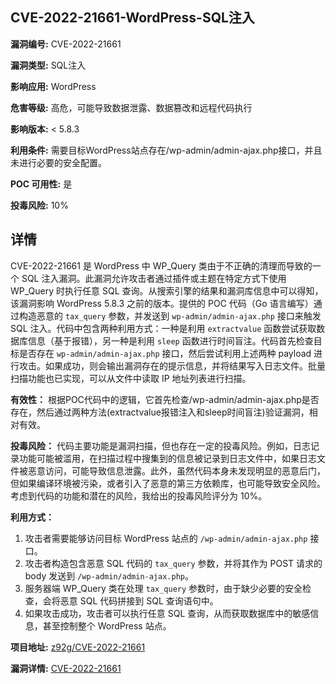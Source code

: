 ## CVE-2022-21661-WordPress-SQL注入

**漏洞编号:** CVE-2022-21661

**漏洞类型:** SQL注入

**影响应用:** WordPress

**危害等级:** 高危，可能导致数据泄露、数据篡改和远程代码执行

**影响版本:** < 5.8.3

**利用条件:** 需要目标WordPress站点存在/wp-admin/admin-ajax.php接口，并且未进行必要的安全配置。

**POC 可用性:** 是

**投毒风险:** 10%

## 详情

CVE-2022-21661 是 WordPress 中 WP_Query 类由于不正确的清理而导致的一个 SQL 注入漏洞。此漏洞允许攻击者通过插件或主题在特定方式下使用 WP_Query 时执行任意 SQL 查询。从搜索引擎的结果和漏洞库信息中可以得知，该漏洞影响 WordPress 5.8.3 之前的版本。提供的 POC 代码（Go 语言编写）通过构造恶意的 `tax_query` 参数，并发送到 `wp-admin/admin-ajax.php` 接口来触发 SQL 注入。代码中包含两种利用方式：一种是利用 `extractvalue` 函数尝试获取数据库信息（基于报错），另一种是利用 `sleep` 函数进行时间盲注。代码首先检查目标是否存在 `wp-admin/admin-ajax.php` 接口，然后尝试利用上述两种 payload 进行攻击。如果成功，则会输出漏洞存在的提示信息，并将结果写入日志文件。批量扫描功能也已实现，可以从文件中读取 IP 地址列表进行扫描。

**有效性：** 根据POC代码中的逻辑，它首先检查/wp-admin/admin-ajax.php是否存在，然后通过两种方法(extractvalue报错注入和sleep时间盲注)验证漏洞，相对有效。

**投毒风险：** 代码主要功能是漏洞扫描，但也存在一定的投毒风险。例如，日志记录功能可能被滥用，在扫描过程中搜集到的信息被记录到日志文件中，如果日志文件被恶意访问，可能导致信息泄露。此外，虽然代码本身未发现明显的恶意后门，但如果编译环境被污染，或者引入了恶意的第三方依赖库，也可能导致安全风险。考虑到代码的功能和潜在的风险，我给出的投毒风险评分为 10%。

**利用方式：**
1.  攻击者需要能够访问目标 WordPress 站点的 `/wp-admin/admin-ajax.php` 接口。
2.  攻击者构造包含恶意 SQL 代码的 `tax_query` 参数，并将其作为 POST 请求的 body 发送到 `/wp-admin/admin-ajax.php`。
3.  服务器端 WP_Query 类在处理 `tax_query` 参数时，由于缺少必要的安全检查，会将恶意 SQL 代码拼接到 SQL 查询语句中。
4.  如果攻击成功，攻击者可以执行任意 SQL 查询，从而获取数据库中的敏感信息，甚至控制整个 WordPress 站点。

**项目地址:** [z92g/CVE-2022-21661](https://github.com/z92g/CVE-2022-21661)

**漏洞详情:** [CVE-2022-21661](https://nvd.nist.gov/vuln/detail/CVE-2022-21661)